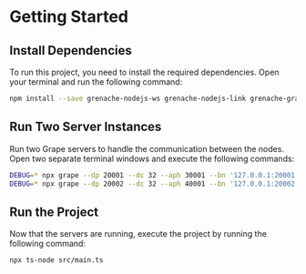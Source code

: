 # Getting Started

## Install Dependencies

To run this project, you need to install the required dependencies. Open your terminal and run the following command:

```bash
npm install --save grenache-nodejs-ws grenache-nodejs-link grenache-grape
```
## Run Two Server Instances

Run two Grape servers to handle the communication between the nodes. Open two separate terminal windows and execute the following commands:

```bash
DEBUG=* npx grape --dp 20001 --dc 32 --aph 30001 --bn '127.0.0.1:20001'
DEBUG=* npx grape --dp 20002 --dc 32 --aph 40001 --bn '127.0.0.1:20002'
```

## Run the Project
Now that the servers are running, execute the project by running the following command:

```bash
npx ts-node src/main.ts 
```

